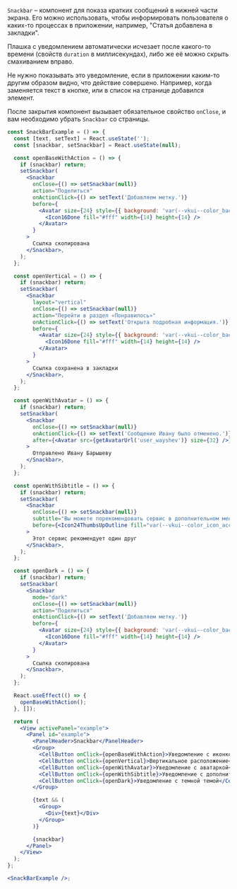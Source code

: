 `Snackbar` – компонент для показа кратких сообщений в нижней части экрана. Его можно использовать, чтобы информировать пользователя о каких-то процессах в приложении, например, "Статья добавлена в закладки".

Плашка с уведомлением автоматически исчезает после какого-то времени (свойств `duration` в миллисекундах), либо же её можно скрыть смахиванием вправо.

Не нужно показывать это уведомление, если в приложении каким-то другим образом видно, что действие совершено. Например, когда заменяется текст в кнопке, или в список на странице добавился элемент.

После закрытия компонент вызывает обязательное свойство `onClose`, и вам необходимо убрать `Snackbar` со страницы.

```jsx
const SnackBarExample = () => {
  const [text, setText] = React.useState('');
  const [snackbar, setSnackbar] = React.useState(null);

  const openBaseWithAction = () => {
    if (snackbar) return;
    setSnackbar(
      <Snackbar
        onClose={() => setSnackbar(null)}
        action="Поделиться"
        onActionClick={() => setText('Добавляем метку.')}
        before={
          <Avatar size={24} style={{ background: 'var(--vkui--color_background_accent)' }}>
            <Icon16Done fill="#fff" width={14} height={14} />
          </Avatar>
        }
      >
        Ссылка скопирована
      </Snackbar>,
    );
  };

  const openVertical = () => {
    if (snackbar) return;
    setSnackbar(
      <Snackbar
        layout="vertical"
        onClose={() => setSnackbar(null)}
        action="Перейти в раздел «Понравилось»"
        onActionClick={() => setText('Открыта подробная информация.')}
        before={
          <Avatar size={24} style={{ background: 'var(--vkui--color_background_accent)' }}>
            <Icon16Done fill="#fff" width={14} height={14} />
          </Avatar>
        }
      >
        Ссылка сохранена в закладки
      </Snackbar>,
    );
  };

  const openWithAvatar = () => {
    if (snackbar) return;
    setSnackbar(
      <Snackbar
        onClose={() => setSnackbar(null)}
        onActionClick={() => setText('Сообщение Ивану было отменено.')}
        after={<Avatar src={getAvatarUrl('user_wayshev')} size={32} />}
      >
        Отправлено Ивану Барышеву
      </Snackbar>,
    );
  };

  const openWithSibtitle = () => {
    if (snackbar) return;
    setSnackbar(
      <Snackbar
        onClose={() => setSnackbar(null)}
        subtitle="Вы можете порекомендовать сервис в дополнительном меню"
        before={<Icon24ThumbsUpOutline fill="var(--vkui--color_icon_accent)" />}
      >
        Этот сервис рекомендует один друг
      </Snackbar>,
    );
  };

  const openDark = () => {
    if (snackbar) return;
    setSnackbar(
      <Snackbar
        mode="dark"
        onClose={() => setSnackbar(null)}
        action="Поделиться"
        onActionClick={() => setText('Добавляем метку.')}
        before={
          <Avatar size={24} style={{ background: 'var(--vkui--color_background_accent)' }}>
            <Icon16Done fill="#fff" width={14} height={14} />
          </Avatar>
        }
      >
        Ссылка скопирована
      </Snackbar>,
    );
  };

  React.useEffect(() => {
    openBaseWithAction();
  }, []);

  return (
    <View activePanel="example">
      <Panel id="example">
        <PanelHeader>Snackbar</PanelHeader>
        <Group>
          <CellButton onClick={openBaseWithAction}>Уведомление с иконкой и кнопкой</CellButton>
          <CellButton onClick={openVertical}>Вертикальное расположение</CellButton>
          <CellButton onClick={openWithAvatar}>Уведомление с аватаркой</CellButton>
          <CellButton onClick={openWithSibtitle}>Уведомление с дополнительным текстом</CellButton>
          <CellButton onClick={openDark}>Уведомление с темной темой</CellButton>
        </Group>

        {text && (
          <Group>
            <Div>{text}</Div>
          </Group>
        )}

        {snackbar}
      </Panel>
    </View>
  );
};

<SnackBarExample />;
```
